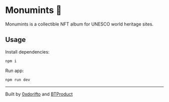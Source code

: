 # Monumints 🏰

Monumints is a collectible NFT album for UNESCO world heritage sites.

## Usage

Install dependencies:

```bash
npm i
```

Run app:

```bash
npm run dev
```

---

Built by [0xdorifto](https://www.0xdorifto.pt/) and [BTProduct](https://github.com/BTProduct)
